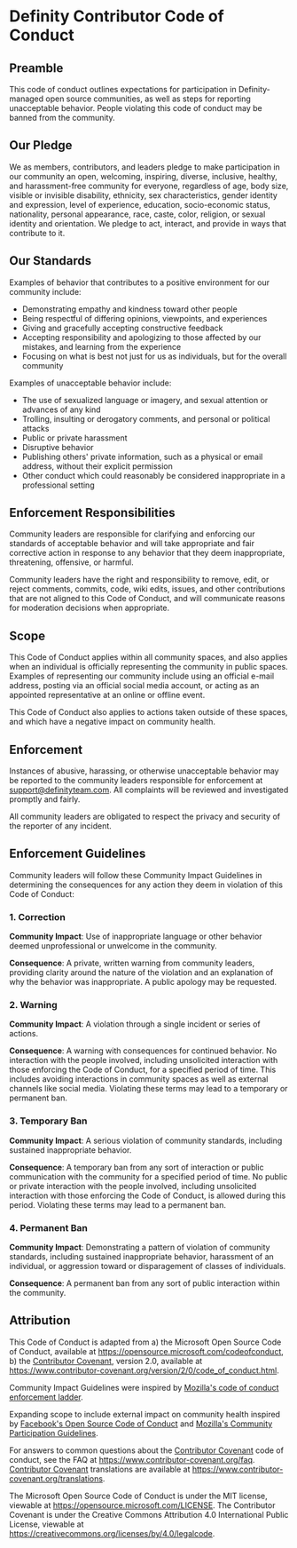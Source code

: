 # Definity Contributor Code of Conduct
## Preamble
This code of conduct outlines expectations for participation in Definity-managed open source communities, as well as steps for reporting unacceptable behavior. People violating this code of conduct may be banned from the community.

## Our Pledge
We as members, contributors, and leaders pledge to make participation in our community an open, welcoming, inspiring, diverse, inclusive, healthy, and harassment-free community for everyone, regardless of age, body size, visible or invisible disability, ethnicity, sex characteristics, gender identity and expression, level of experience, education, socio-economic status, nationality, personal appearance, race, caste, color, religion, or sexual identity and orientation. We pledge to act, interact, and provide in ways that contribute to it.

## Our Standards
Examples of behavior that contributes to a positive environment for our community include:

* Demonstrating empathy and kindness toward other people
* Being respectful of differing opinions, viewpoints, and experiences
* Giving and gracefully accepting constructive feedback
* Accepting responsibility and apologizing to those affected by our mistakes, and learning from the experience
* Focusing on what is best not just for us as individuals, but for the overall community

Examples of unacceptable behavior include:

* The use of sexualized language or imagery, and sexual attention or advances of any kind
* Trolling, insulting or derogatory comments, and personal or political attacks
* Public or private harassment
* Disruptive behavior
* Publishing others' private information, such as a physical or email address, without their explicit permission
* Other conduct which could reasonably be considered inappropriate in a professional setting

## Enforcement Responsibilities
Community leaders are responsible for clarifying and enforcing our standards of acceptable behavior and will take appropriate and fair corrective action in response to any behavior that they deem inappropriate, threatening, offensive, or harmful.

Community leaders have the right and responsibility to remove, edit, or reject comments, commits, code, wiki edits, issues, and other contributions that are not aligned to this Code of Conduct, and will communicate reasons for moderation decisions when appropriate.

## Scope
This Code of Conduct applies within all community spaces, and also applies when an individual is officially representing the community in public spaces. Examples of representing our community include using an official e-mail address, posting via an official social media account, or acting as an appointed representative at an online or offline event.

This Code of Conduct also applies to actions taken outside of these spaces, and which have a negative impact on community health.

## Enforcement
Instances of abusive, harassing, or otherwise unacceptable behavior may be reported to the community leaders responsible for enforcement at [support@definityteam.com](support@definityteam.com). All complaints will be reviewed and investigated promptly and fairly.

All community leaders are obligated to respect the privacy and security of the reporter of any incident.

## Enforcement Guidelines
Community leaders will follow these Community Impact Guidelines in determining
the consequences for any action they deem in violation of this Code of Conduct:

### 1. Correction
**Community Impact**: Use of inappropriate language or other behavior deemed unprofessional or unwelcome in the community.

**Consequence**: A private, written warning from community leaders, providing clarity around the nature of the violation and an explanation of why the behavior was inappropriate. A public apology may be requested.

### 2. Warning
**Community Impact**: A violation through a single incident or series of actions.

**Consequence**: A warning with consequences for continued behavior. No interaction with the people involved, including unsolicited interaction with those enforcing the Code of Conduct, for a specified period of time. This includes avoiding interactions in community spaces as well as external channels like social media. Violating these terms may lead to a temporary or permanent ban.

### 3. Temporary Ban
**Community Impact**: A serious violation of community standards, including sustained inappropriate behavior.

**Consequence**: A temporary ban from any sort of interaction or public communication with the community for a specified period of time. No public or private interaction with the people involved, including unsolicited interaction with those enforcing the Code of Conduct, is allowed during this period. Violating these terms may lead to a permanent ban.

### 4. Permanent Ban
**Community Impact**: Demonstrating a pattern of violation of community standards, including sustained inappropriate behavior,  harassment of an individual, or aggression toward or disparagement of classes of individuals.

**Consequence**: A permanent ban from any sort of public interaction within the community.

## Attribution
This Code of Conduct is adapted from
  a) the Microsoft Open Source Code of Conduct, available at https://opensource.microsoft.com/codeofconduct,
  b) the [Contributor Covenant](https://www.contributor-covenant.org), version 2.0, available at https://www.contributor-covenant.org/version/2/0/code_of_conduct.html.

Community Impact Guidelines were inspired by [Mozilla's code of conduct enforcement ladder](https://github.com/mozilla/diversity).

Expanding scope to include external impact on community health inspired by [Facebook's Open Source Code of Conduct](https://opensource.facebook.com/code-of-conduct) and [Mozilla's Community Participation Guidelines](https://www.mozilla.org/en-US/about/governance/policies/participation).

For answers to common questions about the [Contributor Covenant](https://www.contributor-covenant.org) code of conduct, see the FAQ at https://www.contributor-covenant.org/faq. [Contributor Covenant](https://www.contributor-covenant.org) translations are available at https://www.contributor-covenant.org/translations.

The Microsoft Open Source Code of Conduct is under the MIT license, viewable at https://opensource.microsoft.com/LICENSE. The Contributor Covenant is under the Creative Commons Attribution 4.0 International Public License, viewable at https://creativecommons.org/licenses/by/4.0/legalcode.

